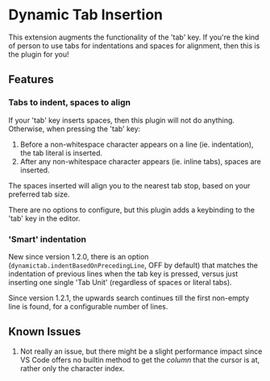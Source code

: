 # Dynamic Tab Insertion

This extension augments the functionality of the 'tab' key. If you're the kind of person to use tabs for indentations and spaces for alignment, then
this is the plugin for you!

## Features


### Tabs to indent, spaces to align
If your 'tab' key inserts spaces, then this plugin will not do anything. Otherwise, when pressing the 'tab' key:

1. Before a non-whitespace character appears on a line (ie. indentation), the tab literal is inserted.
2. After any non-whitespace character appears (ie. inline tabs), spaces are inserted.

The spaces inserted will align you to the nearest tab stop, based on your preferred tab size.

There are no options to configure, but this plugin adds a keybinding to the 'tab' key in the editor.


### 'Smart' indentation
New since version 1.2.0, there is an option (`dynamictab.indentBasedOnPrecedingLine`, OFF by default) that matches the indentation of previous lines when the tab key is pressed, versus just inserting one single 'Tab Unit' (regardless of spaces or literal tabs).

Since version 1.2.1, the upwards search continues till the first non-empty line is found, for a configurable number of lines.


## Known Issues

1. Not really an issue, but there might be a slight performance impact since VS Code offers no builtin method to get the *column* that the cursor is at,
rather only the character index.

